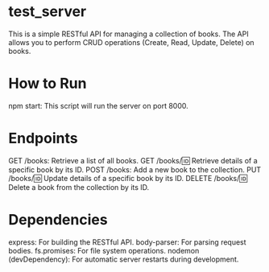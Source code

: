 # test_server
This is a simple RESTful API for managing a collection of books. The API allows you to perform CRUD operations (Create, Read, Update, Delete) on books.

# How to Run
npm start: This script will run the server on port 8000.


# Endpoints
GET /books: Retrieve a list of all books.
GET /books/:id: Retrieve details of a specific book by its ID.
POST /books: Add a new book to the collection.
PUT /books/:id: Update details of a specific book by its ID.
DELETE /books/:id: Delete a book from the collection by its ID.


# Dependencies
express: For building the RESTful API.
body-parser: For parsing request bodies.
fs.promises: For file system operations.
nodemon (devDependency): For automatic server restarts during development.